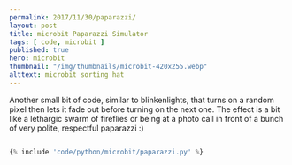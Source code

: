 ```yaml
---
permalink: 2017/11/30/paparazzi/
layout: post
title: microbit Paparazzi Simulator
tags: [ code, microbit ]
published: true
hero: microbit
thumbnail: "/img/thumbnails/microbit-420x255.webp"
alttext: microbit sorting hat
---
```


Another small bit of code, similar to blinkenlights, that turns on a random pixel then lets it fade out before turning on the next one. The effect is a bit like a lethargic swarm of fireflies or being at a photo call in front of a bunch of very polite, respectful paparazzi :)

```python

{% include 'code/python/microbit/paparazzi.py' %}

```
